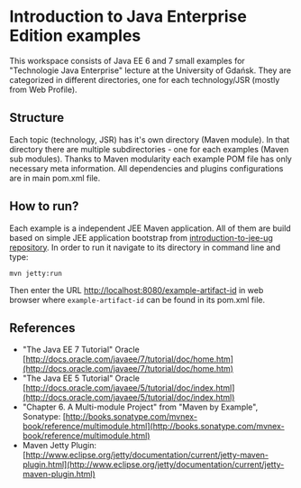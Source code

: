 # Introduction to Java Enterprise Edition examples #

This workspace consists of Java EE 6 and 7 small examples for "Technologie Java Enterprise" lecture at the University of Gdańsk. They are categorized in different directories, one for each technology/JSR (mostly from Web Profile).

## Structure ##

Each topic (technology, JSR) has it's own directory (Maven module). In that directory there are multiple subdirectories - one for each examples (Maven sub modules). Thanks to Maven modularity each example POM file has only necessary meta information. All dependencies and plugins configurations are in main pom.xml file.

## How to run? ##

Each example is a independent JEE Maven application. All of them are build based on simple JEE application bootstrap from [introduction-to-jee-ug repository](https://github.com/Smoczysko/introduction-to-jee-ug]). In order to run it navigate to its directory in command line and type:

`mvn jetty:run`

Then enter the URL [http://localhost:8080/example-artifact-id](http://localhost:8080/example-artifact-id) in web browser where `example-artifact-id` can be found in its pom.xml file.

## References ##

* "The Java EE 7 Tutorial" Oracle [http://docs.oracle.com/javaee/7/tutorial/doc/home.htm](http://docs.oracle.com/javaee/7/tutorial/doc/home.htm)
* "The Java EE 5 Tutorial" Oracle [http://docs.oracle.com/javaee/5/tutorial/doc/index.html](http://docs.oracle.com/javaee/5/tutorial/doc/index.html)
* "Chapter 6. A Multi-module Project" from "Maven by Example", Sonatype: [http://books.sonatype.com/mvnex-book/reference/multimodule.html](http://books.sonatype.com/mvnex-book/reference/multimodule.html)
* Maven Jetty Plugin: [http://www.eclipse.org/jetty/documentation/current/jetty-maven-plugin.html](http://www.eclipse.org/jetty/documentation/current/jetty-maven-plugin.html)